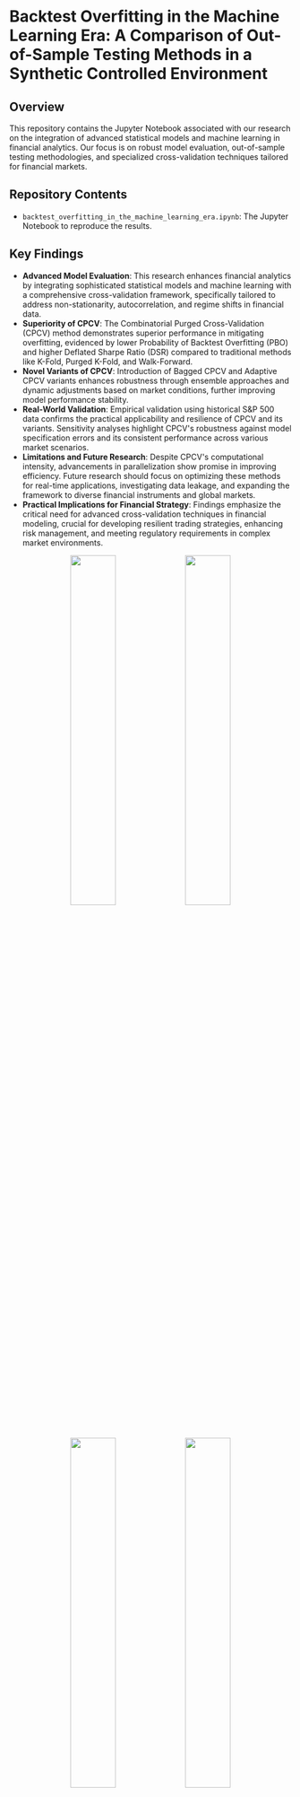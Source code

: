 # Backtest Overfitting in the Machine Learning Era: A Comparison of Out-of-Sample Testing Methods in a Synthetic Controlled Environment

## Overview
This repository contains the Jupyter Notebook associated with our research on the integration of advanced statistical models and machine learning in financial analytics. Our focus is on robust model evaluation, out-of-sample testing methodologies, and specialized cross-validation techniques tailored for financial markets.

## Repository Contents
- `backtest_overfitting_in_the_machine_learning_era.ipynb`: The Jupyter Notebook to reproduce the results.

## Key Findings

- **Advanced Model Evaluation**: This research enhances financial analytics by integrating sophisticated statistical models and machine learning with a comprehensive cross-validation framework, specifically tailored to address non-stationarity, autocorrelation, and regime shifts in financial data.
- **Superiority of CPCV**: The Combinatorial Purged Cross-Validation (CPCV) method demonstrates superior performance in mitigating overfitting, evidenced by lower Probability of Backtest Overfitting (PBO) and higher Deflated Sharpe Ratio (DSR) compared to traditional methods like K-Fold, Purged K-Fold, and Walk-Forward.
- **Novel Variants of CPCV**: Introduction of Bagged CPCV and Adaptive CPCV variants enhances robustness through ensemble approaches and dynamic adjustments based on market conditions, further improving model performance stability.
- **Real-World Validation**: Empirical validation using historical S\&P 500 data confirms the practical applicability and resilience of CPCV and its variants. Sensitivity analyses highlight CPCV's robustness against model specification errors and its consistent performance across various market scenarios.
- **Limitations and Future Research**: Despite CPCV's computational intensity, advancements in parallelization show promise in improving efficiency. Future research should focus on optimizing these methods for real-time applications, investigating data leakage, and expanding the framework to diverse financial instruments and global markets.
- **Practical Implications for Financial Strategy**: Findings emphasize the critical need for advanced cross-validation techniques in financial modeling, crucial for developing resilient trading strategies, enhancing risk management, and meeting regulatory requirements in complex market environments.

<p align="center">
  <img src="https://github.com/RiskLabAI/Notebooks.py/blob/73253c1c854227c67941732174a4d098281a6164/backtest/Backtest%20Overfitting%20in%20the%20Machine%20Learning%20Era/figs/pbo_dsr_comparison.png" style="width: 40%;" />
  <img src="https://github.com/RiskLabAI/Notebooks.py/blob/e0ba18b70c79e8c6f8fc5925fe5bfab147567cbc/backtest/Backtest%20Overfitting%20in%20the%20Machine%20Learning%20Era/figs/pbo_dsr_adf.png" style="width: 40%;" /> 
</p>
<p align="center">
  <img src="https://github.com/RiskLabAI/Notebooks.py/blob/73253c1c854227c67941732174a4d098281a6164/backtest/Backtest%20Overfitting%20in%20the%20Machine%20Learning%20Era/figs/sp500_pbo_dsr_comparison.png" style="width: 40%;" />
  <img src="https://github.com/RiskLabAI/Notebooks.py/blob/e0ba18b70c79e8c6f8fc5925fe5bfab147567cbc/backtest/Backtest%20Overfitting%20in%20the%20Machine%20Learning%20Era/figs/computational_requirements_comparison.png" style="width: 40%;" /> 
</p>

## Installation

Before using the code, install the required library with the following command:

```shell
!pip install RiskLabAI
```

## Usage

This section guides you through the process of using the provided scripts and models to conduct financial market simulations and evaluate model performance.

### Simulating Market Conditions

The simulation starts by defining the parameters for a speculative bubble market regime. We generate two arrays representing bubble drifts and volatilities using the `drift_volatility_burst` function. These arrays are then used as parameters for the 'speculative_bubble' regime.

```python
x = 0.35
bubble_drifts, bubble_volatilities = drift_volatility_burst(
    bubble_length=5 * 252, 
    a_before=x, 
    a_after=-x, 
    b_before=0.6 * x, 
    b_after=0.6 * x, 
    alpha=0.75, 
    beta=0.45,
    explosion_filter_width=0.1
)
```

### Defining Market Regimes

We define a dictionary named `regimes` that contains Heston model parameters for different market conditions: calm, volatile, and speculative bubble. Each market condition has its unique set of parameters that dictate how the simulated prices will behave.

```python
regimes = {
    'calm': {
        'mu': 0.1,
        'kappa': 3.98,
        'theta': 0.029,
        'xi': 0.389645311,
        'rho': -0.7,
        'lam': 121,
        'm': -0.000709,
        'v': 0.0119
    },
    'volatile': {
        'mu': 0.1,
        'kappa': 3.81,
        'theta': 0.25056,
        'xi': 0.59176974,
        'rho': -0.7,
        'lam': 121,
        'm': -0.000709,
        'v': 0.0119
    },
    'speculative_bubble': {
        'mu': list(bubble_drifts),
        'kappa': 1,
        'theta': list(bubble_volatilities),
        'xi': 0,
        'rho': 0,
        'lam': 0,
        'm': 0,
        'v': 0.00000001
    },
}
```

### Creating Transition Matrix and Strategy Parameters

We define the `transition_matrix` that controls the probabilities of switching between different market regimes over time. Additionally, `strategy_parameters` are set to dictate the behavior of the trading strategies in the simulation.

```python
dt = TOTAL_TIME / N_STEPS
transition_matrix = np.array([
    [1 - 1 * dt,   1 * dt - 0.00001,        0.00001],  # State 0 transitions
    [20 * dt,      1 - 20 * dt - 0.00001,   0.00001],  # State 1 transitions
    [1 - 1 * dt,   1 * dt,                      0.0],  # State 2 transitions
])

strategy_parameters = {
    'fast_window' : [5, 20, 50, 70],
    'slow_window' : [10, 50, 100, 140],
    'exponential' : [False],
    'mean_reversion' : [False]
}
```

### Generating Prices

Utilizing the `parallel_generate_prices` function, we synthesize asset prices for each regime based on the defined transition probabilities and strategy parameters.

```python
all_prices, all_regimes = parallel_generate_prices(
    N_PATHS,
    regimes,
    transition_matrix,
    TOTAL_TIME,
    N_STEPS,
    RANDOM_STATE,
    N_JOBS
)
```

### Model Evaluation

For model evaluation, we define a dictionary `models` that contains the setup for three different machine learning models: k-Nearest Neighbors (k-NN), Decision Tree, and XGBoost. Each model is accompanied by a set of parameters to be optimized.

```python
models = {
    'k-NN' : {
        'Model': CustomPipeline.from_existing_pipeline(existing_pipeline=make_pipeline(StandardScaler(), KNeighborsClassifier())),
        'Parameters': {
            'kneighborsclassifier__n_neighbors': [1, 2, 3],
        }
    },
    'Decision Tree' : {
        'Model': DecisionTreeClassifier(random_state=RANDOM_STATE),
        'Parameters': {
            'max_depth': [None],
            'min_samples_split': [2],
            'min_samples_leaf': [1],
        }
    },
    'XGBoost': {
        'Model': XGBClassifier(use_label_encoder=False, eval_metric='mlogloss', seed=RANDOM_STATE),
        'Parameters': {
            'n_estimators': [1000],
            'max_depth': [1000000000],
            'learning_rate': [1, 10, 100],
            'subsample': [1.0],
            'colsample_bytree': [1.0],
        }
    },
}
```

### Running the Overfitting Simulation

Finally, we run a parallelized simulation to evaluate the risk of overfitting for each model using the `backtset_overfitting_simulation` function. This process is tracked using the `joblib_progress` bar, which provides a visual indication of the simulation's progress.

```python
with joblib_progress("Overfitting...", total=all_prices.shape[1]):    
    results = Parallel(n_jobs=N_JOBS)(delayed(backtset_overfitting_simulation)(all_prices[column], strategy_parameters, models, STEP_RISK_FREE_RATE, all_prices.shape[0]) for column in all_prices.columns)

```

## Abstract
This research explores the integration of advanced statistical models and machine learning in financial analytics, representing a shift from traditional to advanced, data-driven methods. We address a critical gap in quantitative finance: the need for robust model evaluation and out-of-sample testing methodologies, particularly tailored cross-validation techniques for financial markets. We present a comprehensive framework to assess these methods, considering the unique characteristics of financial data like non-stationarity, autocorrelation, and regime shifts. Through our analysis, we unveil the marked superiority of the Combinatorial Purged (CPCV) method in mitigating overfitting risks, outperforming traditional methods like K-Fold, Purged K-Fold, and especially Walk-Forward, as evidenced by its lower Probability of Backtest Overfitting (PBO) and superior Deflated Sharpe Ratio (DSR) test statistic. Walk-Forward, by contrast, exhibits notable shortcomings in false discovery prevention, characterized by increased temporal variability and weaker stationarity. This contrasts starkly with CPCV's demonstrable stability and efficiency, confirming its reliability for financial strategy development. We introduce novel variants of CPCV, including Bagged CPCV and Adaptive CPCV, which enhance robustness through ensemble approaches and dynamic adjustments based on market conditions. Our empirical validation using historical SP 500 data confirms the practical applicability and resilience of these advanced cross-validation methods. The analysis also suggests that choosing between Purged K-Fold and K-Fold necessitates caution due to their comparable performance and potential impact on the robustness of training data in out-of-sample testing. Our investigation utilizes a Synthetic Controlled Environment incorporating advanced models like the Heston Stochastic Volatility, Merton Jump Diffusion, and Drift-Burst Hypothesis, alongside regime-switching models. This approach provides a nuanced simulation of market conditions, offering new insights into evaluating cross-validation techniques. We also address the computational aspects of these methods, demonstrating that parallelization significantly improves efficiency, making them feasible for large-scale financial datasets. Our study underscores the necessity of specialized validation methods in financial modeling, especially in the face of growing regulatory demands and complex market dynamics. It bridges theoretical and practical finance, offering a fresh outlook on financial model validation. Highlighting the significance of advanced cross-validation techniques like CPCV, our research enhances the reliability and applicability of financial models in decision-making.

## Citing Our Work
If you find our research useful in your work, please consider citing it as follows:

```bibtex
@article{arian_norouzi_seco2024backtest,
  title={Backtest Overfitting in the Machine Learning Era: A Comparison of Out-of-Sample Testing Methods in a Synthetic Controlled Environment},
  author={Arian, Hamid R and Norouzi M, Daniel and Seco, Luis A},
  journal={Available at SSRN},
  year={2024}
}
```

## License
This project is open-sourced under the MIT license.

## Contact
For any queries regarding the research, please reach out to:
- Daniel Norouzi M.
  - Email: [norouzi@risklab.ai](mailto:norouzi@risklab.ai)
